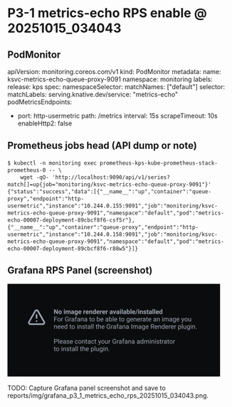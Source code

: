 # P3-1 metrics-echo RPS enable @ 20251015_034043
## PodMonitor
apiVersion: monitoring.coreos.com/v1
kind: PodMonitor
metadata:
  name: ksvc-metrics-echo-queue-proxy-9091
  namespace: monitoring
  labels:
    release: kps
spec:
  namespaceSelector:
    matchNames: ["default"]
  selector:
    matchLabels:
      serving.knative.dev/service: "metrics-echo"
  podMetricsEndpoints:
  - port: http-usermetric
    path: /metrics
    interval: 15s
    scrapeTimeout: 10s
    enableHttp2: false

## Prometheus jobs head (API dump or note)
```
$ kubectl -n monitoring exec prometheus-kps-kube-prometheus-stack-prometheus-0 -- \
    wget -qO- 'http://localhost:9090/api/v1/series?match[]=up{job="monitoring/ksvc-metrics-echo-queue-proxy-9091"}'
{"status":"success","data":[{"__name__":"up","container":"queue-proxy","endpoint":"http-usermetric","instance":"10.244.0.155:9091","job":"monitoring/ksvc-metrics-echo-queue-proxy-9091","namespace":"default","pod":"metrics-echo-00007-deployment-89cbcf8f6-csf5r"},{"__name__":"up","container":"queue-proxy","endpoint":"http-usermetric","instance":"10.244.0.158:9091","job":"monitoring/ksvc-metrics-echo-queue-proxy-9091","namespace":"default","pod":"metrics-echo-00007-deployment-89cbcf8f6-r88w5"}]}
```

## Grafana RPS Panel (screenshot)
![rps](img/grafana_p3_1_metrics_echo_rps_20251015_034043.png)

TODO: Capture Grafana panel screenshot and save to reports/img/grafana_p3_1_metrics_echo_rps_20251015_034043.png.
